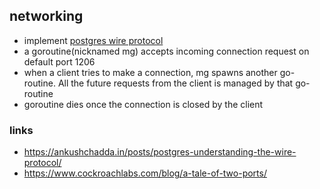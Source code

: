 ## networking

- implement [postgres wire protocol](https://www.postgresql.org/docs/current/protocol-overview.html)
- a goroutine(nicknamed mg) accepts incoming connection request on default port 1206
- when a client tries to make a connection, mg spawns another go-routine. All the future requests from the client is managed by that go-routine
- goroutine dies once the connection is closed by the client


### links
- https://ankushchadda.in/posts/postgres-understanding-the-wire-protocol/
- https://www.cockroachlabs.com/blog/a-tale-of-two-ports/